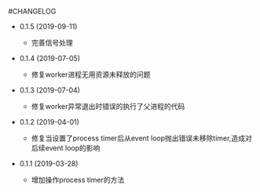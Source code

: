 #CHANGELOG

* 0.1.5 (2019-09-11)
    * 完善信号处理

* 0.1.4 (2019-07-05)
    * 修复worker进程无用资源未释放的问题

* 0.1.3 (2019-07-04)
    * 修复worker异常退出时错误的执行了父进程的代码

* 0.1.2 (2019-04-01)
    * 修复当设置了process timer后从event loop抛出错误未移除timer,造成对后续event loop的影响

* 0.1.1 (2019-03-28)
    * 增加操作process timer的方法
